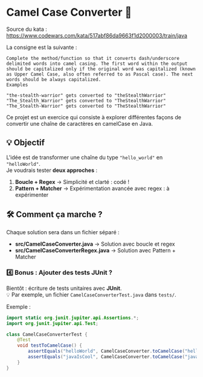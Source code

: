 # Camel Case Converter 🐪  

Source du kata : https://www.codewars.com/kata/517abf86da9663f1d2000003/train/java

La consigne est la suivante : 
```
Complete the method/function so that it converts dash/underscore delimited words into camel casing. The first word within the output should be capitalized only if the original word was capitalized (known as Upper Camel Case, also often referred to as Pascal case). The next words should be always capitalized.
Examples

"the-stealth-warrior" gets converted to "theStealthWarrior"
"The_Stealth_Warrior" gets converted to "TheStealthWarrior"
"The_Stealth-Warrior" gets converted to "TheStealthWarrior"
```

Ce projet est un exercice qui consiste à explorer différentes façons de convertir une chaîne de caractères en camelCase en Java.

## 💡 Objectif
L'idée est de transformer une chaîne du type `"hello_world"` en `"helloWorld"`.  
Je voudrais tester **deux approches** :
1. **Boucle + Regex** → Simplicité et clarté : codé !
2. **Pattern + Matcher** → Expérimentation avancée avec regex : à expérimenter

## 🛠️ Comment ça marche ?
Chaque solution sera dans un fichier séparé :
- **src/CamelCaseConverter.java** → Solution avec boucle et regex  
- **src/CamelCaseConverterRegex.java** → Solution avec Pattern + Matcher  

### **4️⃣ Bonus : Ajouter des tests JUnit ?**  
Bientôt : écriture de tests unitaires avec **JUnit**.  
💡 Par exemple, un fichier `CamelCaseConverterTest.java` dans `tests/`.  

Exemple :  
```java
import static org.junit.jupiter.api.Assertions.*;
import org.junit.jupiter.api.Test;

class CamelCaseConverterTest {
    @Test
    void testToCamelCase() {
        assertEquals("helloWorld", CamelCaseConverter.toCamelCase("hello_world"));
        assertEquals("javaIsCool", CamelCaseConverter.toCamelCase("java_is_cool"));
    }
}
```
